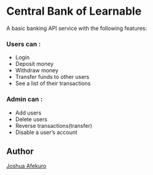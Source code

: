 # Central Bank of Learnable

A basic banking API service with the following features:

### Users can :
- Login
- Deposit money
- Withdraw money
- Transfer funds to other users
- See a list of their transactions

### Admin can :
- Add users
- Delete users
- Reverse transactions(transfer)
- Disable a user’s account


## Author
[Joshua Afekuro](https://github/afej)